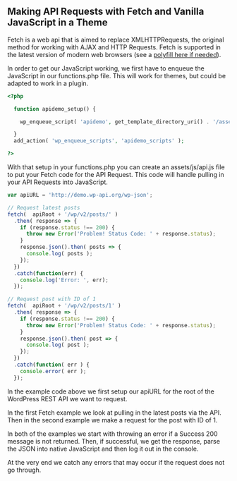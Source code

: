 ## Making API Requests with Fetch and Vanilla JavaScript in a Theme

Fetch is a web api that is aimed to replace XMLHTTPRequests, the original method for working with AJAX and HTTP Requests.  Fetch is supported in the latest version of modern web browsers (see a [polyfill here if needed](https://www.npmjs.com/package/whatwg-fetch)).

In order to get our JavaScript working, we first have to enqueue the JavaScript in our functions.php file.  This will work for themes, but could be adapted to work in a plugin.  

```php
<?php

  function apidemo_setup() {

    wp_enqueue_script( 'apidemo', get_template_directory_uri() . '/assets/js/api.js', array('jquery'), null, true );

  }
  add_action( 'wp_enqueue_scripts', 'apidemo_scripts' );

?>
```

With that setup in your functions.php you can create an assets/js/api.js file to put your Fetch code for the API Request.  This code will handle pulling in your API Requests into JavaScript.

```js
var apiURL = 'http://demo.wp-api.org/wp-json';

// Request latest posts
fetch(  apiRoot + '/wp/v2/posts/' )
  .then( response => {
    if (response.status !== 200) {
      throw new Error('Problem! Status Code: ' + response.status);
    }
    response.json().then( posts => {
      console.log( posts );
    });
  })
  .catch(function(err) {
    console.log('Error: ', err);
  });

// Request post with ID of 1
fetch(  apiRoot + '/wp/v2/posts/1' )
  .then( response => {
    if (response.status !== 200) {
      throw new Error('Problem! Status Code: ' + response.status);
    }
    response.json().then( post => {
      console.log( post );
    });
  })
  .catch(function( err ) {
    console.error( err );
  });


```

In the example code above we first setup our apiURL for the root of the WordPress REST API we want to request.

In the first Fetch example we look at pulling in the latest posts via the API.  Then in the second example we make a request for the post with ID of 1.

In both of the examples we start with throwing an error if a Success 200 message is not returned.  Then, if successful, we get the response, parse the JSON into native JavaScript and then log it out in the console.

At the very end we catch any errors that may occur if the request does not go through.